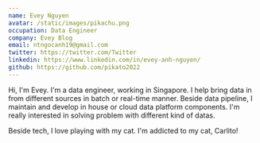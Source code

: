 ```yaml
---
name: Evey Nguyen
avatar: /static/images/pikachu.png
occupation: Data Engineer
company: Evey Blog
email: ntngocanh19@gmail.com
twitter: https://twitter.com/Twitter
linkedin: https://www.linkedin.com/in/evey-anh-nguyen/
github: https://github.com/pikato2022
---
```


Hi, I'm Evey. I'm a data engineer, working in Singapore. I help bring data in from different sources in batch or real-time manner. Beside data pipeline, I maintain and develop in house or cloud data platform components. I'm really interested in solving problem with different kind of datas.

Beside tech, I love playing with my cat. I'm addicted to my cat, Carlito!
